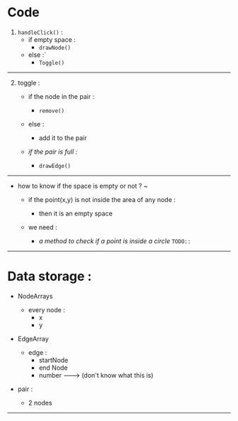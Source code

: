 # Code
1. `handleClick()` :
    - if empty space :
        - `drawNode()`
    - else :`
        - `Toggle()`
    
-----
2. toggle :
    - if the node in the pair :
        - `remove()`
    - else :
        - add it to the pair
    
    - _if the pair is full :_
        - `drawEdge()`
    
-----

- how to know if the space is empty or not ?    ~
    - if the point(x,y) is not inside the area of any node :
        - then it is an empty space
    
    - we need :
        - _a method to check if a point is inside a circle_ `TODO::`
    
------
# Data storage :
- NodeArrays
  - every node :
    - x
    - y
    
- EdgeArray
  - edge :
    - startNode
    - end Node
    - number ---> (don't know what this is)
- pair :
    - 2 nodes 
    
------------

